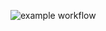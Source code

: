 ![example workflow](https://github.com/antonata-c/kittygram_final/actions/workflows/main.yml/badge.svg?event=push)
